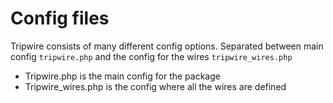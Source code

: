 # Config files
Tripwire consists of many different config options. Separated between main config ```tripwire.php```
and the config for the wires ```tripwire_wires.php```
* Tripwire.php is the main config for the package
* Tripwire_wires.php is the config where all the wires are defined
